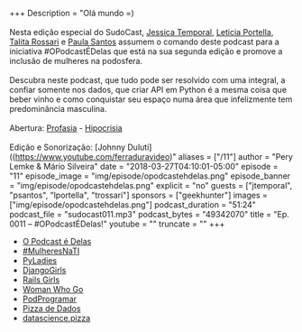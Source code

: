 +++
Description = "Olá mundo =)<br/><br/> Nesta edição especial do SudoCast, [Jessica Temporal](https://www.twitter.com/jesstemporal), [Leticia Portella](https://www.twitter.com/leleportella), [Talita Rossari](https://www.twitter.com/talitarossari) e [Paula Santos](https://www.twitter.com/santos_paulac) assumem o comando deste podcast para a iniciativa #OPodcastÉDelas que está na sua segunda edição e promove a inclusão de mulheres na podosfera. <br/><br/> Descubra neste podcast, que tudo pode ser resolvido com uma integral, a confiar somente nos dados, que criar API em Python é a mesma coisa que beber vinho e como conquistar seu espaço numa área que infelizmente tem predominância masculina. <br/><br/>Abertura: [Profasia](https://www.facebook.com/profasiaoficial/) - [Hipocrisia](https://soundcloud.com/profasiaoficial/hipocrisia)<br/><br/> Edição e Sonorização: [Johnny Duluti]((https://www.youtube.com/ferraduravideo)"
aliases = ["/11"]
author = "Pery Lemke & Mário Silveira"
date = "2018-03-27T04:10:01-05:00"
episode = "11"
episode_image = "img/episode/opodcastehdelas.png"
episode_banner = "img/episode/opodcastehdelas.png"
explicit = "no"
guests = ["jtemporal", "psantos", "lportella", "trossari"]
sponsors = ["geekhunter"]
images = ["img/episode/opodcastehdelas.png"]
podcast_duration = "51:24"
podcast_file = "sudocast011.mp3"
podcast_bytes = "49342070"
title = "Ep. 0011 – #OPodcastÉDelas!"
youtube = ""
truncate = ""
+++
* [O Podcast é Delas](http://opodcastedelas.com.br/)
* [#MulheresNaTI](https://twitter.com/hashtag/mulheresnati)
* [PyLadies](http://brasil.pyladies.com/)
* [DjangoGirls](https://djangogirls.org/)
* [Rails Girls](http://railsgirls.com/)
* [Woman Who Go](https://www.womenwhogo.org/)
* [PodProgramar](https://mundopodcast.com.br/podprogramar/)
* [Pizza de Dados](http://pizzadedados.com/)
* [datascience.pizza](https://github.com/leportella/datascience-pizza)